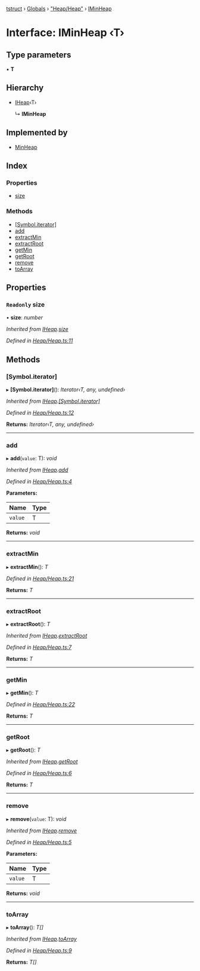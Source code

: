 [tstruct](../README.md) › [Globals](../globals.md) › ["Heap/Heap"](../modules/_heap_heap_.md) › [IMinHeap](_heap_heap_.iminheap.md)

# Interface: IMinHeap ‹**T**›

## Type parameters

▪ **T**

## Hierarchy

* [IHeap](_heap_heap_.iheap.md)‹T›

  ↳ **IMinHeap**

## Implemented by

* [MinHeap](../classes/_heap_heap_.minheap.md)

## Index

### Properties

* [size](_heap_heap_.iminheap.md#readonly-size)

### Methods

* [[Symbol.iterator]](_heap_heap_.iminheap.md#[symbol.iterator])
* [add](_heap_heap_.iminheap.md#add)
* [extractMin](_heap_heap_.iminheap.md#extractmin)
* [extractRoot](_heap_heap_.iminheap.md#extractroot)
* [getMin](_heap_heap_.iminheap.md#getmin)
* [getRoot](_heap_heap_.iminheap.md#getroot)
* [remove](_heap_heap_.iminheap.md#remove)
* [toArray](_heap_heap_.iminheap.md#toarray)

## Properties

### `Readonly` size

• **size**: *number*

*Inherited from [IHeap](_heap_heap_.iheap.md).[size](_heap_heap_.iheap.md#readonly-size)*

*Defined in [Heap/Heap.ts:11](https://github.com/powerofsoul/tstruct/blob/c7939b3/src/Heap/Heap.ts#L11)*

## Methods

###  [Symbol.iterator]

▸ **[Symbol.iterator]**(): *Iterator‹T, any, undefined›*

*Inherited from [IHeap](_heap_heap_.iheap.md).[[Symbol.iterator]](_heap_heap_.iheap.md#[symbol.iterator])*

*Defined in [Heap/Heap.ts:12](https://github.com/powerofsoul/tstruct/blob/c7939b3/src/Heap/Heap.ts#L12)*

**Returns:** *Iterator‹T, any, undefined›*

___

###  add

▸ **add**(`value`: T): *void*

*Inherited from [IHeap](_heap_heap_.iheap.md).[add](_heap_heap_.iheap.md#add)*

*Defined in [Heap/Heap.ts:4](https://github.com/powerofsoul/tstruct/blob/c7939b3/src/Heap/Heap.ts#L4)*

**Parameters:**

Name | Type |
------ | ------ |
`value` | T |

**Returns:** *void*

___

###  extractMin

▸ **extractMin**(): *T*

*Defined in [Heap/Heap.ts:21](https://github.com/powerofsoul/tstruct/blob/c7939b3/src/Heap/Heap.ts#L21)*

**Returns:** *T*

___

###  extractRoot

▸ **extractRoot**(): *T*

*Inherited from [IHeap](_heap_heap_.iheap.md).[extractRoot](_heap_heap_.iheap.md#extractroot)*

*Defined in [Heap/Heap.ts:7](https://github.com/powerofsoul/tstruct/blob/c7939b3/src/Heap/Heap.ts#L7)*

**Returns:** *T*

___

###  getMin

▸ **getMin**(): *T*

*Defined in [Heap/Heap.ts:22](https://github.com/powerofsoul/tstruct/blob/c7939b3/src/Heap/Heap.ts#L22)*

**Returns:** *T*

___

###  getRoot

▸ **getRoot**(): *T*

*Inherited from [IHeap](_heap_heap_.iheap.md).[getRoot](_heap_heap_.iheap.md#getroot)*

*Defined in [Heap/Heap.ts:6](https://github.com/powerofsoul/tstruct/blob/c7939b3/src/Heap/Heap.ts#L6)*

**Returns:** *T*

___

###  remove

▸ **remove**(`value`: T): *void*

*Inherited from [IHeap](_heap_heap_.iheap.md).[remove](_heap_heap_.iheap.md#remove)*

*Defined in [Heap/Heap.ts:5](https://github.com/powerofsoul/tstruct/blob/c7939b3/src/Heap/Heap.ts#L5)*

**Parameters:**

Name | Type |
------ | ------ |
`value` | T |

**Returns:** *void*

___

###  toArray

▸ **toArray**(): *T[]*

*Inherited from [IHeap](_heap_heap_.iheap.md).[toArray](_heap_heap_.iheap.md#toarray)*

*Defined in [Heap/Heap.ts:9](https://github.com/powerofsoul/tstruct/blob/c7939b3/src/Heap/Heap.ts#L9)*

**Returns:** *T[]*
